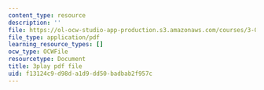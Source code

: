 ```yaml
---
content_type: resource
description: ''
file: https://ol-ocw-studio-app-production.s3.amazonaws.com/courses/3-091sc-introduction-to-solid-state-chemistry-fall-2010/f13124c9d98da1d9dd50badbab2f957c_2Q_fna3TTbs.pdf
file_type: application/pdf
learning_resource_types: []
ocw_type: OCWFile
resourcetype: Document
title: 3play pdf file
uid: f13124c9-d98d-a1d9-dd50-badbab2f957c
---
```

